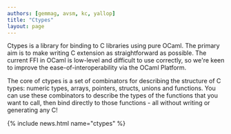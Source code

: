 ```yaml
---
authors: [gemmag, avsm, kc, yallop]
title: "Ctypes"
layout: page
---
```


Ctypes is a library for binding to C libraries using pure OCaml. The primary aim is to make writing C extension as straightforward as possible. The current FFI in OCaml is low-level and difficult to use correctly, so we're keen to improve the ease-of-interoperability via the OCaml Platform.

The core of ctypes is a set of combinators for describing the structure of C types: numeric types, arrays, pointers, structs, unions and functions. You can use these combinators to describe the types of the functions that you want to call, then bind directly to those functions - all without writing or generating any C!

{% include news.html name="ctypes" %}
